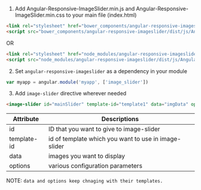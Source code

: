 1. Add Angular-Responsive-ImageSlider.min.js and Angular-Responsive-ImageSlider.min.css to your main file (index.html)
  ```html
  <link rel="stylesheet" href="bower_components/angular-responsive-imageslider/dist/css/Angular-Responsive-ImageSlider.min.css">
  <script src="bower_components/angular-responsive-imageslider/dist/js/Angular-Responsive-ImageSlider.min.js"></script>
  ```
OR
  ```html
  <link rel="stylesheet" href="node_modules/angular-responsive-imageslider/dist/css/Angular-Responsive-ImageSlider.min.css">
  <script src="node_modules/angular-responsive-imageslider/dist/js/Angular-Responsive-ImageSlider.min.js"></script>
  ```

2. Set `angular-responsive-imageslider` as a dependency in your module
  ```javascript
  var myapp = angular.module('myapp', ['image_slider'])
  ```
3. Add `image-slider` directive wherever needed
```html
<image-slider id="mainSlider" template-id="template1" data="imgData" options="options"></image-slider>
```
| Attribute | Descriptions |
| ------ | ------ |
| id | ID that you want to give to image-slider |
| template-id | id of template which you want to use in image-slider |
| data | images you want to display |
| options | various configuration parameters |

NOTE: `data and options keep chnaging with their templates.`